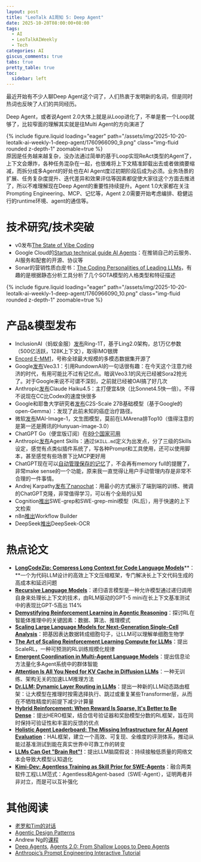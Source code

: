 ```yaml
---
layout: post
title: "LeoTalk AI周知 5: Deep Agent"
date: 2025-10-20T08:00:00+08:00
tags:
  - AI
  - LeoTalkAIWeekly
  - Tech
categories: AI
giscus_comments: true
tabs: true
pretty_table: true
toc:
  sidebar: left
---
```


最近开始有不少人聊Deep Agent这个词了，人们热衷于发明新的名词，但是同时热词也反映了人们的共同经历。

Deep Agent，或者说Agent 2.0大体上就是从Loop进化了，不单是套一个Loop就够了，比较窄面的理解其实就是往Multi Agent的方向演进了

<div class="row mt-3">
    <div class="col-sm mt-0 mb-0">
        <div class="row mt-3">
    <div class="col-sm mt-0 mb-0">
        {% include figure.liquid loading="eager" path="/assets/img/2025-10-20-leotalk-ai-weekly-1-deep-agent/1760966090_9.png" class="img-fluid rounded z-depth-1" zoomable=true %}
    </div>
</div>
    </div>
</div>
原因是任务越来越复杂，没办法通过简单的基于Loop实现ReAct类型的Agent了，上下文会爆炸，各种任务混杂在一起，也很难将上下文精准卸载出去或者做摘要缩减，而拆分成多Agent的好处也在AI Agent度过初期阶段后成为必须。业务场景的扩展、任务复杂度提升、迭代差异和效果评估等因素都促使大家往这个方面去推进了，所以不难理解现在Deep Agent的重要性持续提升。Agent 1.0大家都在关注Prompting Engineering、MCP、记忆等，Agent 2.0需要开始考虑编排、稳健运行的runtime环境、agent的通信等。

# 技术研究/技术突破

- v0发布[The State of Vibe Coding](https://v0.app/vibecoding)
- Google Cloud的[Startup technical guide AI Agents](https://services.google.com/fh/files/misc/startup_technical_guide_ai_agents_final.pdf)：在推销自己的云服务、AI服务和配套的开源、协议等
- Sonar的营销性质白皮书：[The Coding Personalities of Leading LLMs](https://www.sonarsource.com/the-coding-personalities-of-leading-llms.pdf)，有趣的是根据静态分析工具分析了几个SOTA模型的人格类型和特征描述
<div class="row mt-3">
    <div class="col-sm mt-0 mb-0">
        <div class="row mt-3">
    <div class="col-sm mt-0 mb-0">
        {% include figure.liquid loading="eager" path="/assets/img/2025-10-20-leotalk-ai-weekly-1-deep-agent/1760966090_10.png" class="img-fluid rounded z-depth-1" zoomable=true %}
    </div>
</div>
    </div>
</div>

# 产品&模型发布

- InclusionAI（蚂蚁金服）[发布](https://x.com/AntLingAGI/status/1977767599657345027)Ring-1T，基于Ling2.0架构，总1万亿参数（500亿活跃，128K上下文），取得IMO银牌
- [Encord E-MM1](https://encord.com/multimodal-dataset-emm1/)，号称全球最大规模的多模态数据集开源了
- Google[发布](https://blog.google/technology/ai/veo-updates-flow/)Veo3.1：引用RundownAI的一句话很有趣：在今天这个注意力经济的时代，有用可能比不过有记忆点。暗讽Veo3.1的风光已经被Sora2抢光了。对于Google来说不可谓不深刻，之前就已经被OAI搞了好几次
- Anthropic[发布](https://www.anthropic.com/news/claude-haiku-4-5)Claude Haiku4.5：主打便宜&快（比Sonnet4.5快一倍）。不得不说现在CC比Codex的速度快很多
- Google和耶鲁大学研究者[发布](https://blog.google/technology/ai/google-gemma-ai-cancer-therapy-discovery/)C2S-Scale 27B基础模型（基于Google的open-Gemma）：发现了此前未知的癌症治疗路径。
- 微软[发布](https://microsoft.ai/news/introducing-mai-image-1-debuting-in-the-top-10-on-lmarena/)MAI-Image-1，文生图模型，莫前在LMArena排Top10（值得注意的是第一还是腾讯的Hunyuan-image-3.0）
- ChatGPT Go（便宜版订阅）在[89个国家可用](https://help.openai.com/en/articles/11989085-what-is-chatgpt-go)
- Anthropic[发布](https://www.anthropic.com/news/skills)Agent Skills：通过`SKILL.md`定义为出发点，分了三级的Skills设定，感觉有点类似插件系统了，写各种Prompt和工具使用，还可以使用脚本，甚至感觉有些场景下比MCP更好用
- ChatGPT现在可以[自动管理保存的记忆](https://x.com/OpenAI/status/1978608684088643709)了，不会再有memory full的提醒了，非常make sense的一个功能，原来我一直觉得让用户手动管理内存是非常不合理的一件事情。
- Andrej Karpathy[发布了nanochat](https://github.com/karpathy/nanochat)：用最小的方式展示了端到端的训练、微调的ChatGPT克隆，非常值得学习，可以有个全局的认知
- Cognition[推出](https://cognition.ai/blog/swe-grep)SWE-grep和SWE-grep-mini模型（RL后），用于快速的上下文检索
- n8n[推出](https://docs.n8n.io/advanced-ai/ai-workflow-builder/)Workflow Builder
- DeepSeek[推出](https://github.com/deepseek-ai/DeepSeek-OCR)DeepSeek-OCR

# 热点论文

- [**LongCodeZip: Compress Long Context for Code Language Models**](https://arxiv.org/abs/2510.00446)**：**一个为代码LLM设计的高效上下文压缩框架，专门解决长上下文代码生成的高成本和延迟问题
- [**Recursive Language Models**](https://alexzhang13.github.io/blog/2025/rlm/)：递归语言模型是一种允许模型通过递归调用自身来处理长上下文的技术，由RLM驱动的GPT-5 mini在长上下文基准测试中的表现比GPT-5高出 114%
- [**Demystifying Reinforcement Learning in Agentic Reasoning**](https://arxiv.org/abs/2510.11701)：探讨RL在智能体推理中的关键因素：数据、算法、推理模式
- [**Scaling Large Language Models for Next-Generation Single-Cell Analysis**](https://www.biorxiv.org/content/10.1101/2025.04.14.648850v2)：把基因表达数据转成细胞句子，让LLM可以理解单细胞生物学
- [**The Art of Scaling Reinforcement Learning Compute for LLMs**](https://arxiv.org/abs/2510.13786)：提出ScaleRL，一种可预测的RL训练规模化规律
- [**Emergent Coordination in Multi-Agent Language Models**](https://arxiv.org/abs/2510.05174)：提出信息论方法量化多Agent系统中的群体智能
- [**Attention Is All You Need for KV Cache in Diffusion LLMs**](https://arxiv.org/abs/2510.14973)：一种无训练、架构无关的加速LLM推理方法
- [**Dr.LLM: Dynamic Layer Routing in LLMs**](https://arxiv.org/abs/2510.12773)：提出一种新的LLM动态路由框架：让大模型在推理时按需选择执行、跳过或重复某些Transformer层，从而在不牺牲精度的前提下减少计算量
- [**Hybrid Reinforcement: When Reward Is Sparse, It's Better to Be Dense**](https://arxiv.org/abs/2510.07242)：提出HERO框架，结合信号验证器和奖励模型分数的RL框架，旨在同时保持可验证性和丰富的反馈的优点
- [**Holistic Agent Leaderboard: The Missing Infrastructure for AI Agent Evaluation**](https://arxiv.org/abs/2510.11977)：HAL框架，建立一个高效、可复现、全维度的评测体系，推动从能过基准测试到能在真实世界中可靠工作的转变
- [**LLMs Can Get "Brain Rot"!**](https://arxiv.org/abs/2510.13928)：提出LLM脑腐假说：持续接触低质量的网络文本会导致大模型认知退化
- [**Kimi-Dev: Agentless Training as Skill Prior for SWE-Agents**](https://www.arxiv.org/abs/2509.23045)：融合两类软件工程LLM范式：Agentless和Agent-based（SWE-Agent），证明两者并非对立，而是可以互补强化

# 其他阅读

- [老罗和Tim的对话](https://www.xiaoyuzhoufm.com/episode/68e74f521bef327f3d7ddcd7)
- [Agentic Design Patterns](https://docs.google.com/document/d/1rsaK53T3Lg5KoGwvf8ukOUvbELRtH-V0LnOIFDxBryE/edit?pli=1&tab=t.0)
- Andrew Ng的[课程](https://www.deeplearning.ai/courses/agentic-ai/)
- [Deep Agents](https://nlp.elvissaravia.com/p/deep-agents), [Agents 2.0: From Shallow Loops to Deep Agents](https://www.philschmid.de/agents-2.0-deep-agents)
- [Anthropic’s Prompt Engineering Interactive Tutorial](https://github.com/anthropics/prompt-eng-interactive-tutorial)
